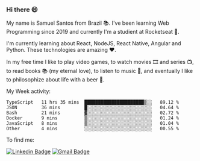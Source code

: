 ### Hi there 😄

My name is Samuel Santos from Brazil 📚. I've been learning Web Programming since 2019 and currently I'm a studient at Rocketseat 💬.

I'm currently learning about React, NodeJS, React Native, Angular and Python. These technologies are amazing ❤️.

In my free time I like to play video games, to watch movies 🎞️ and series 📺, to read books 📚 (my eternal love), to listen to music 🎵, and eventually I like to philosophize about life with a beer 🍺.


My Week activity: 

<!--START_SECTION:waka-->

```text
TypeScript   11 hrs 35 mins  ██████████████████████▒░░   89.12 %
JSON         36 mins         █░░░░░░░░░░░░░░░░░░░░░░░░   04.64 %
Bash         21 mins         ▓░░░░░░░░░░░░░░░░░░░░░░░░   02.72 %
Docker       9 mins          ▒░░░░░░░░░░░░░░░░░░░░░░░░   01.24 %
JavaScript   8 mins          ▒░░░░░░░░░░░░░░░░░░░░░░░░   01.04 %
Other        4 mins          ░░░░░░░░░░░░░░░░░░░░░░░░░   00.55 %
```

<!--END_SECTION:waka-->

To find me:

[![Linkedin Badge](https://img.shields.io/badge/-LinkedIn-blue?style=flat-square&logo=Linkedin&logoColor=white&link=https://https://www.linkedin.com/in/samuel-santos-036375174/)](https://www.linkedin.com/in/samuel-santos-036375174/)
[![Gmail Badge](https://img.shields.io/badge/-samuellima280499@gmail.com-c14438?style=flat-square&logo=Gmail&logoColor=white&link=mailto:samuellima280499@gmail.com)](mailto:samuellima280499@gmail.com)




<!--
**samuelLimaSantos/samuelLimaSantos** is a ✨ _special_ ✨ repository because its `README.md` (this file) appears on your GitHub profile.

Here are some ideas to get you started:

- 🔭 I’m currently working on ...
- 🌱 I’m currently learning ...
- 👯 I’m looking to collaborate on ...
- 📚 I’m looking for help with ...
- 💬 Ask me about ...
- 📫 How to reach me: ...
- 😄 Pronouns: ...
- ⚡ Fun fact: ...
-->
